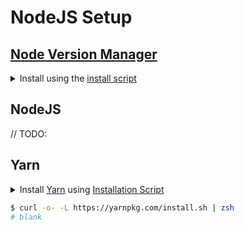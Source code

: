 # NodeJS Setup

## [Node Version Manager](https://github.com/nvm-sh/nvm)

<details><summary>Install using the <a href="https://github.com/nvm-sh/nvm#install--update-script">install script</a></summary>

```bash
$ curl -o- https://raw.githubusercontent.com/nvm-sh/nvm/v0.35.1/install.sh | zsh
  % Total    % Received % Xferd  Average Speed   Time    Time     Time  Current
                                 Dload  Upload   Total   Spent    Left  Speed
100 13527  100 13527    0     0  30534      0 --:--:-- --:--:-- --:--:-- 30466
=> Downloading nvm from git to '/Users/zain/.nvm'
=> Cloning into '/Users/zain/.nvm'...
remote: Enumerating objects: 286, done.
remote: Counting objects: 100% (286/286), done.
remote: Compressing objects: 100% (256/256), done.
remote: Total 286 (delta 34), reused 93 (delta 17), pack-reused 0
Receiving objects: 100% (286/286), 146.21 KiB | 296.00 KiB/s, done.
Resolving deltas: 100% (34/34), done.
=> Compressing and cleaning up git repository

=> Appending nvm source string to /Users/zain/.zshrc
=> Appending bash_completion source string to /Users/zain/.zshrc
=> Close and reopen your terminal to start using nvm or run the following to use it now:

export NVM_DIR="$HOME/.nvm"
[ -s "$NVM_DIR/nvm.sh" ] && . "$NVM_DIR/nvm.sh"  # This loads nvm
[ -s "$NVM_DIR/bash_completion" ] && . "$NVM_DIR/bash_completion"  # This loads nvm bash_completion

$ source ~/.zshrc
# blank

# Verify Installation https://github.com/nvm-sh/nvm#verify-installation
$ command -v nvm
nvm
```

</details>

## NodeJS

// TODO:

## Yarn

<details><summary>Install <a href="https://yarnpkg.com/en/docs/install/#mac-stable">Yarn</a> using <a href="https://github.com/yarnpkg/website/issues/913#issuecomment-506660318">Installation Script</a></summary>

</details>

```bash
$ curl -o- -L https://yarnpkg.com/install.sh | zsh
# blank
```
